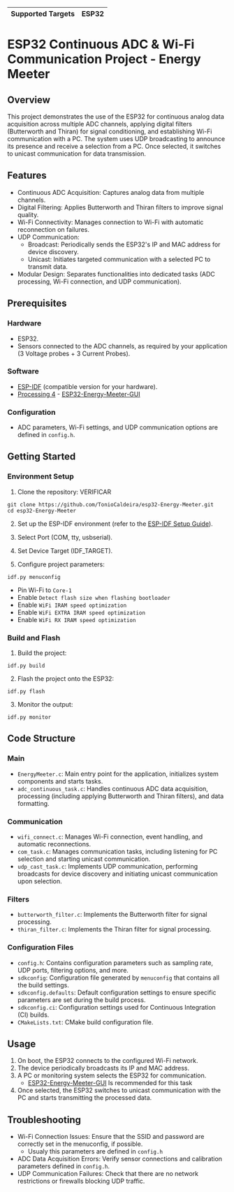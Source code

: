 | Supported Targets | ESP32 |
| ----------------- | ----- |

# ESP32 Continuous ADC & Wi-Fi Communication Project - Energy Meeter

## Overview

This project demonstrates the use of the ESP32 for continuous analog data acquisition across multiple ADC channels, applying digital filters (Butterworth and Thiran) for signal conditioning, and establishing Wi-Fi communication with a PC. The system uses UDP broadcasting to announce its presence and receive a selection from a PC. Once selected, it switches to unicast communication for data transmission.

## Features

* Continuous ADC Acquisition: Captures analog data from multiple channels.
* Digital Filtering: Applies Butterworth and Thiran filters to improve signal quality.
* Wi-Fi Connectivity: Manages connection to Wi-Fi with automatic reconnection on failures.
* UDP Communication:
    * Broadcast: Periodically sends the ESP32's IP and MAC address for device discovery.
    * Unicast: Initiates targeted communication with a selected PC to transmit data.
* Modular Design: Separates functionalities into dedicated tasks (ADC processing, Wi-Fi connection, and UDP communication).

## Prerequisites

### Hardware
* ESP32.
* Sensors connected to the ADC channels, as required by your application (3 Voltage probes + 3 Current Probes).

### Software
* [ESP-IDF](https://docs.espressif.com/projects/esp-idf/en/latest/esp32/get-started/) (compatible version for your hardware).
* [Processing 4](https://processing.org/download) - [ESP32-Energy-Meeter-GUI](https://github.com/TonioCaldeira/ESP32-Energy-Meeter-GUI)

### Configuration
* ADC parameters, Wi-Fi settings, and UDP communication options are defined in `config.h`.


## Getting Started
### Environment Setup
1. Clone the repository: VERIFICAR
```
git clone https://github.com/TonioCaldeira/esp32-Energy-Meeter.git
cd esp32-Energy-Meeter
```
2. Set up the ESP-IDF environment (refer to the [ESP-IDF Setup Guide](https://docs.espressif.com/projects/esp-idf/en/stable/esp32/get-started/index.html)).

3. Select Port (COM, tty, usbserial).

4. Set Device Target (IDF_TARGET).

5. Configure project parameters:
```
idf.py menuconfig
```
* Pin Wi-Fi to `Core-1`
* Enable `Detect flash size when flashing bootloader`
* Enable `WiFi IRAM speed optimization`
* Enable `WiFi EXTRA IRAM speed optimization`
* Enable `WiFi RX IRAM speed optimization`

### Build and Flash
1. Build the project:
```
idf.py build
```
2. Flash the project onto the ESP32:
```
idf.py flash
```
3. Monitor the output:
```
idf.py monitor
```

## Code Structure
### Main
* `EnergyMeeter.c`: Main entry point for the application, initializes system components and starts tasks.
* `adc_continuous_task.c`: Handles continuous ADC data acquisition, processing (including applying Butterworth and Thiran filters), and data formatting.

### Communication
* `wifi_connect.c`: Manages Wi-Fi connection, event handling, and automatic reconnections.
* `com_task.c`: Manages communication tasks, including listening for PC selection and starting unicast communication.
* `udp_cast_task.c`: Implements UDP communication, performing broadcasts for device discovery and initiating unicast communication upon selection.

### Filters
* `butterworth_filter.c`: Implements the Butterworth filter for signal processing.
* `thiran_filter.c`: Implements the Thiran filter for signal processing.

### Configuration Files
* `config.h`: Contains configuration parameters such as sampling rate, UDP ports, filtering options, and more.
* `sdkconfig`: Configuration file generated by `menuconfig` that contains all the build settings.
* `sdkconfig.defaults`: Default configuration settings to ensure specific parameters are set during the build process.
* `sdkconfig.ci`: Configuration settings used for Continuous Integration (CI) builds.
* `CMakeLists.txt`: CMake build configuration file.


## Usage
1. On boot, the ESP32 connects to the configured Wi-Fi network.
2. The device periodically broadcasts its IP and MAC address.
3. A PC or monitoring system selects the ESP32 for communication.
    * [ESP32-Energy-Meeter-GUI](https://github.com/TonioCaldeira/ESP32-Energy-Meeter-GUI) Is recommended for this task
4. Once selected, the ESP32 switches to unicast communication with the PC and starts transmitting the processed data.

## Troubleshooting
* Wi-Fi Connection Issues: Ensure that the SSID and password are correctly set in the menuconfig, if possible.
    * Usualy this parameters are defined in `config.h`
* ADC Data Acquisition Errors: Verify sensor connections and calibration parameters defined in `config.h`.
* UDP Communication Failures: Check that there are no network restrictions or firewalls blocking UDP traffic.
